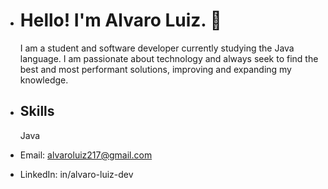- # Hello! I'm Alvaro Luiz. 🖖


  I am a student and software developer currently studying the Java language. I am passionate about technology and always seek to
  find the best and most performant solutions, improving and expanding my knowledge.

- ## Skills
  Java

- Email: alvaroluiz217@gmail.com
- LinkedIn: in/alvaro-luiz-dev
